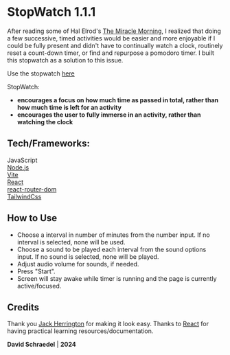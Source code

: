# StopWatch 1.1.1

After reading some of Hal Elrod's [The Miracle Morning](https://miraclemorning.com/), I realized that doing a few successive, timed activities would be easier and more enjoyable if I could be fully present and didn't have to continually watch a clock, routinely reset a count-down timer, or find and repurpose a pomodoro timer. I built this stopwatch as a solution to this issue.

Use the stopwatch [here](https://davidschraedel.github.io/stopwatch/)

StopWatch:

- **encourages a focus on how much time as passed in total, rather than how much time is left for an activity**
- **encourages the user to fully immerse in an activity, rather than watching the clock**

## Tech/Frameworks:

JavaScript  
[Node.js](https://nodejs.org/)  
[Vite](https://vitejs.dev/)  
[React](https://react.dev/)  
[react-router-dom](https://www.npmjs.com/package/react-router-dom)  
[TailwindCss](https://tailwindcss.com/)

## How to Use

- Choose a interval in number of minutes from the number input. If no interval is selected, none will be used.
- Choose a sound to be played each interval from the sound options input. If no sound is selected, none will be played.
- Adjust audio volume for sounds, if needed.
- Press "Start".
- Screen will stay awake while timer is running and the page is currently active/focused.

## Credits

Thank you [Jack Herrington](https://www.youtube.com/watch?v=j8s01ThR7bQ) for making it look easy.
Thanks to [React](https://react.dev/learn) for having practical learning resources/documentation.

**David Schraedel** | **2024**
